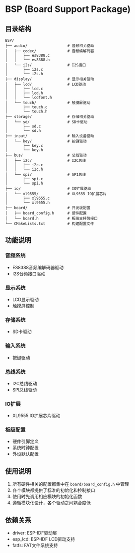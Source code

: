 # BSP (Board Support Package)

## 目录结构

```
BSP/
├── audio/                  # 音频相关驱动
│   ├── codec/              # 音频编解码器
│   │   ├── es8388.c
│   │   └── es8388.h
│   └── i2s/                # I2S接口
│       ├── i2s.c
│       └── i2s.h
├── display/                # 显示相关驱动
│   ├── lcd/                # LCD驱动
│   │   ├── lcd.c
│   │   ├── lcd.h
│   │   └── lcdfont.h
│   └── touch/              # 触摸屏驱动
│       ├── touch.c
│       └── touch.h
├── storage/                # 存储相关驱动
│   └── sd/                 # SD卡驱动
│       ├── sd.c
│       └── sd.h
├── input/                  # 输入设备驱动
│   └── key/                # 按键驱动
│       ├── key.c
│       └── key.h
├── bus/                    # 总线驱动
│   ├── i2c/                # I2C总线
│   │   ├── i2c.c
│   │   └── i2c.h
│   └── spi/                # SPI总线
│       ├── spi.c
│       └── spi.h
├── io/                     # IO扩展驱动
│   └── xl9555/             # XL9555 IO扩展芯片
│       ├── xl9555.c
│       └── xl9555.h
├── board/                  # 开发板配置
│   ├── board_config.h      # 硬件配置
│   └── board.h             # 板级支持包接口
└── CMakeLists.txt          # 构建配置文件
```

## 功能说明

### 音频系统
- ES8388音频编解码器驱动
- I2S音频接口驱动

### 显示系统
- LCD显示驱动
- 触摸屏控制

### 存储系统
- SD卡驱动

### 输入系统
- 按键驱动

### 总线系统
- I2C总线驱动
- SPI总线驱动

### IO扩展
- XL9555 IO扩展芯片驱动

### 板级配置
- 硬件引脚定义
- 系统时钟配置
- 外设默认配置

## 使用说明

1. 所有硬件相关的配置都集中在 `board/board_config.h` 中管理
2. 各个模块都提供了标准的初始化和控制接口
3. 使用时先调用相应模块的初始化函数
4. 遵循模块化设计，各个驱动之间耦合度低

## 依赖关系

- driver: ESP-IDF驱动层
- esp_lcd: ESP-IDF LCD驱动支持
- fatfs: FAT文件系统支持